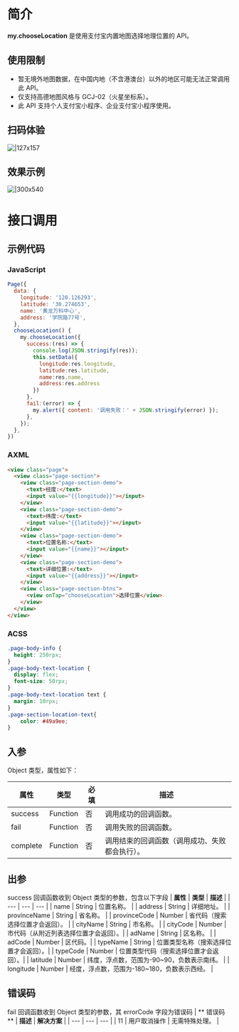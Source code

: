 
# 简介
**my.chooseLocation** 是使用支付宝内置地图选择地理位置的 API。

## 使用限制

- 暂无境外地图数据，在中国内地（不含港澳台）以外的地区可能无法正常调用此 API。
- 仅支持高德地图风格与 GCJ-02（火星坐标系）。
- 此 API 支持个人支付宝小程序、企业支付宝小程序使用。

## 扫码体验
![|127x157](https://gw.alipayobjects.com/zos/skylark-tools/public/files/fbe458f7103f4acf4ca46843964175e5.png#align=left&display=inline&height=157&margin=%5Bobject%20Object%5D&originHeight=157&originWidth=127&status=done&style=stroke&width=127)

## 效果示例
![|300x540](https://gw.alipayobjects.com/zos/skylark-tools/public/files/746fa254e55ffbf7f45a0efb0e0df1e6.gif#align=left&display=inline&height=540&margin=%5Bobject%20Object%5D&originHeight=540&originWidth=300&status=done&style=stroke&width=300)


# 接口调用

## 示例代码

### JavaScript
```javascript
Page({
  data: {
    longitude: '120.126293',
    latitude: '30.274653',
    name: '黄龙万科中心',
    address: '学院路77号',
  },
  chooseLocation() {
    my.chooseLocation({
      success:(res) => {
        console.log(JSON.stringify(res));
        this.setData({
          longitude:res.longitude,
          latitude:res.latitude,
          name:res.name,
          address:res.address
        })
      },
      fail:(error) => {
        my.alert({ content: '调用失败：' + JSON.stringify(error) });
      },
    });
  },
})
```

### AXML
```html
<view class="page">
  <view class="page-section">
    <view class="page-section-demo">
      <text>经度:</text>
      <input value="{{longitude}}"></input>
    </view>
    <view class="page-section-demo">
      <text>纬度:</text>
      <input value="{{latitude}}"></input>
    </view>
    <view class="page-section-demo">
      <text>位置名称:</text>
      <input value="{{name}}"></input>
    </view>
    <view class="page-section-demo">
      <text>详细位置:</text>
      <input value="{{address}}"></input>
    </view>    
    <view class="page-section-btns">
      <view onTap="chooseLocation">选择位置</view>
    </view>
  </view>
</view>
```

### ACSS
```css
.page-body-info {
  height: 250rpx;
}
.page-body-text-location {
  display: flex;
  font-size: 50rpx;
}
.page-body-text-location text {
  margin: 10rpx;
}
.page-section-location-text{
    color: #49a9ee;
}
```

## 入参
Object 类型，属性如下：

| **属性** | **类型** | **必填** | **描述** |
| --- | --- | --- | --- |
| success | Function | 否 | 调用成功的回调函数。 |
| fail | Function | 否 | 调用失败的回调函数。 |
| complete | Function | 否 | 调用结束的回调函数（调用成功、失败都会执行）。 |

## 出参
success 回调函数收到 Object 类型的参数，包含以下字段
| **属性** | **类型** | **描述** |
| --- | --- | --- |
| name | String | 位置名称。 |
| address | String | 详细地址。 |
| provinceName | String | 省名称。 |
| provinceCode | Number | 省代码（搜索选择位置才会返回）。 |
| cityName | String | 市名称。 |
| cityCode | Number | 市代码（从附近列表选择位置才会返回）。|
| adName | String | 区名称。 |
| adCode | Number | 区代码。|
| typeName | String | 位置类型名称（搜索选择位置才会返回）。|
| typeCode | Number | 位置类型代码（搜索选择位置才会返回）。|
| latitude | Number | 纬度，浮点数，范围为-90~90，负数表示南纬。 |
| longitude | Number | 经度，浮点数，范围为-180~180，负数表示西经。 |

## 错误码
fail 回调函数收到 Object 类型的参数，其 errorCode 字段为错误码
| ** 错误码 ** | **描述** | **解决方案** |
| --- | --- | --- |
| 11 | 用户取消操作 | 无需特殊处理。 |


